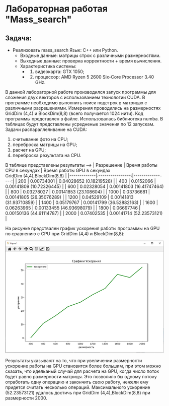 
# Лабораторная работая  "Mass_search"
## Задача: 
- Реализовать mass_search Язык: C++ или Python.<br />
    - Входные данные: матрицы строк с различными размерностями.<br />
    - Выходные данные: проверка корректности  + время вычисления.
    - Характеристика системы: 
        - 1. видеокарта: GTX 1050;
        - 2. процессор: AMD Ryzen 5 2600 Six-Core Processor 3.40 GHz. 

В данной лабораторной работе производился запуск программы для сложения двух векторов с использованием технологии CUDA. В программе необходимо выполнить поиск подстрок в матрицах с различными разрешениями. Измерения проводились на размерностях GridDim (4,4) и BlockDim(8,8) (всего получается 1024 нити). Код программы представлен в файле. Использовалась библиотека numba.  В таблицах будут представлены усредненые значения по 12 запускам.<br />
Задачи распараллеливание на CUDA:
1. считывание фото на CPU;
2. переброска матрицы на GPU;
3. расчет на GPU;
4. переброска результата на CPU.   

В таблице представлены результаты -->
| Разрешение  | Время работы CPU в секундах | Время работы GPU в секундах <br /> GridDim (4,4),BlockDim(8,8) |
|-------------|:----------------:|-----------------:|
| 200  | 0.00734001  | 0.04028652 (0.18219528)  | 
| 400  | 0.0152066   | 0.00141809 (10.72326445) | 
| 600  | 0.02328054  | 0.00141803 (16.41747464) | 
| 800  | 0.03278027  | 0.00141853 (23.108604) |
| 1000 | 0.03736681  | 0.00141805 (26.35076289) | 
| 1200 | 0.04529109	 | 0.00141813 (31.93710859) | 
| 1400 | 0.05179767	 | 0.00141799 (36.52882163) |
| 1600 | 0.06263965	 | 0.00133455 (46.93698079) | 
| 1800 | 0.06697746	 | 0.00150136 (44.61114787) | 
| 2000 | 0.07402535	 | 0.00141714 (52.23573121)  |




На рисунке предствален график ускорения работы  программы на GPU по сравнению с CPU  при GridDim (4,4) и BlockDim(8,8): 

![График](https://github.com/BandooSs/my_HPC-Samara/blob/main/LR_mass_search/ускорение.jpg)



Результаты указывают на то, что при увеличении размерности   ускорение работы на GPU становится более большим, при этом можно сказать, что идельаный случай для расчета на GPU, когда число поток будет равно размерности матрицы. Это позволило бы одному потоку отработать одну операцию и закончить свою работу, нежели ему придется считать несколько операций. Максимального ускорение (52.23573121) удалось достичь при  GridDim (4,4),BlockDim(8,8) при размерности 2000. 


